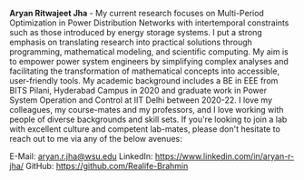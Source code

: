 **Aryan Ritwajeet Jha** - My current research focuses on Multi-Period Optimization in Power Distribution Networks with intertemporal constraints such as those introduced by energy storage systems. I put a strong emphasis on translating research into practical solutions through programming, mathematical modeling, and scientific computing. My aim is to empower power system engineers by simplifying complex analyses and facilitating the transformation of mathematical concepts into accessible, user-friendly tools. My academic background includes a BE in EEE from BITS Pilani, Hyderabad Campus in 2020 and graduate work in Power System Operation and Control at IIT Delhi between 2020-22. I love my colleagues, my course-mates and my professors, and I love working with people of diverse backgrounds and skill sets. If you're looking to join a lab with excellent culture and competent lab-mates, please don't hesitate to reach out to me via any of the below avenues:

E-Mail: aryan.r.jha@wsu.edu
LinkedIn: https://www.linkedin.com/in/aryan-r-jha/
GitHub: https://github.com/Realife-Brahmin
